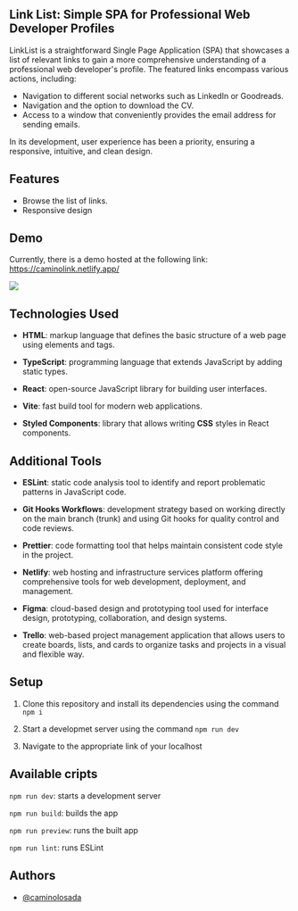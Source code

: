 ## Link List: Simple SPA for Professional Web Developer Profiles

LinkList is a straightforward Single Page Application (SPA) that showcases a list of relevant links to gain a more comprehensive understanding of a professional web developer's profile. The featured links encompass various actions, including:

- Navigation to different social networks such as LinkedIn or Goodreads.
- Navigation and the option to download the CV.
- Access to a window that conveniently provides the email address for sending emails.

In its development, user experience has been a priority, ensuring a responsive, intuitive, and clean design.

## Features

- Browse the list of links.
- Responsive design

## Demo

Currently, there is a demo hosted at the following link: https://caminolink.netlify.app/

<img src="/screenshot.jpg">

## Technologies Used

- **HTML**: markup language that defines the basic structure of a web page using elements and tags.

- **TypeScript**: programming language that extends JavaScript by adding static types.

- **React**: open-source JavaScript library for building user interfaces.

- **Vite**: fast build tool for modern web applications.

- **Styled Components**: library that allows writing **CSS** styles in React components.

## Additional Tools

- **ESLint**: static code analysis tool to identify and report problematic patterns in JavaScript code.

- **Git Hooks Workflows**: development strategy based on working directly on the main branch (trunk) and using Git hooks for quality control and code reviews.

- **Prettier**: code formatting tool that helps maintain consistent code style in the project.

- **Netlify**: web hosting and infrastructure services platform offering comprehensive tools for web development, deployment, and management.

- **Figma**: cloud-based design and prototyping tool used for interface design, prototyping, collaboration, and design systems.

- **Trello**: web-based project management application that allows users to create boards, lists, and cards to organize tasks and projects in a visual and flexible way.

## Setup

1. Clone this repository and install its dependencies using the command `npm i`

2. Start a developmet server using the command `npm run dev`

3. Navigate to the appropriate link of your localhost

## Available cripts

`npm run dev`: starts a development server

`npm run build`: builds the app

`npm run preview`: runs the built app

`npm run lint`: runs ESLint

## Authors

- [@caminolosada](https://github.com/caminolosada)
